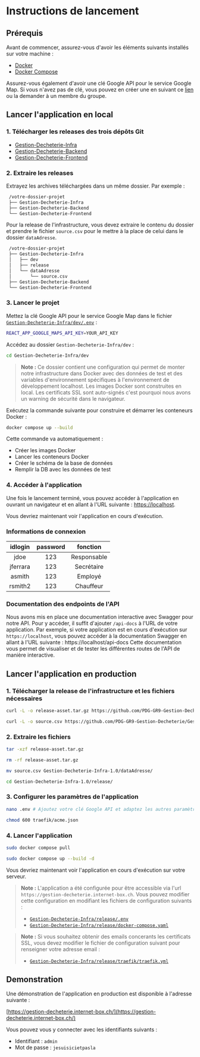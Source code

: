 # Instructions de lancement

## Prérequis

Avant de commencer, assurez-vous d'avoir les éléments suivants installés sur votre machine :
- [Docker](https://www.docker.com/)
- [Docker Compose](https://docs.docker.com/compose/)

Assurez-vous également d'avoir une clé Google API pour le service Google Map. Si vous n'avez pas de clé, vous pouvez en créer une en suivant ce [lien](https://developers.google.com/maps/documentation/javascript/get-api-key?hl=fr) ou la demander à un membre du groupe.

## Lancer l'application en local

### 1. Télécharger les releases des trois dépôts Git

   - [Gestion-Decheterie-Infra](https://github.com/PDG-GR9-Gestion-Decheterie/Gestion-Decheterie-Infra/releases)
   - [Gestion-Decheterie-Backend](https://github.com/PDG-GR9-Gestion-Decheterie/Gestion-Decheterie-Backend/releases)
   - [Gestion-Decheterie-Frontend](https://github.com/PDG-GR9-Gestion-Decheterie/Gestion-Decheterie-Frontend/releases)

### 2. Extraire les releases

   Extrayez les archives téléchargées dans un même dossier. Par exemple :

   ```bash
    /votre-dossier-projet
    ├── Gestion-Decheterie-Infra
    ├── Gestion-Decheterie-Backend
    └── Gestion-Decheterie-Frontend
   ```

   Pour la release de l'infrastructure, vous devez extraire le contenu du dossier et prendre le fichier `source.csv` pour le mettre à la place de celui dans le dossier `dataAdresse`.

   ```bash
    /votre-dossier-projet
    ├── Gestion-Decheterie-Infra
    │   ├── dev
    │   ├── release
    │   └── dataAdresse
    │       └── source.csv
    ├── Gestion-Decheterie-Backend
    └── Gestion-Decheterie-Frontend
   ```

### 3. Lancer le projet

Mettez la clé Google API pour le service Google Map dans le fichier [`Gestion-Decheterie-Infra/dev/.env`](../dev/.env) :
```bash
REACT_APP_GOOGLE_MAPS_API_KEY=YOUR_API_KEY
```
Accédez au dossier `Gestion-Decheterie-Infra/dev` :
```bash
cd Gestion-Decheterie-Infra/dev
```

> **Note :** Ce dossier contient une configuration qui permet de monter notre infrastructure dans Docker avec des données de test et des variables d'environnement spécifiques à l'environnement de développement localhost. Les images Docker sont construites en local. Les certificats SSL sont auto-signés c'est pourquoi nous avons un warning de sécurité dans le navigateur.

Exécutez la commande suivante pour construire et démarrer les conteneurs Docker :
```bash
docker compose up --build
```
Cette commande va automatiquement :
- Créer les images Docker
- Lancer les conteneurs Docker
- Créer le schéma de la base de données
- Remplir la DB avec les données de test

### 4. Accéder à l'application
Une fois le lancement terminé, vous pouvez accéder à l'application en ouvrant un navigateur et en allant à l'URL suivante : [https://localhost](https://localhost).

Vous devriez maintenant voir l'application en cours d'exécution.

### Informations de connexion
|  idlogin  | password |   fonction    |
|:---------:|:--------:|:-------------:|
|   jdoe    |   123    | Responsable   |
| jferrara  |   123    | Secrétaire    |
|  asmith   |   123    |   Employé     |
| rsmith2   |   123    |   Chauffeur   |


### Documentation des endpoints de l'API
Nous avons mis en place une documentation interactive avec Swagger pour notre API. Pour y accéder, il suffit d'ajouter `/api-docs` à l'URL de votre application. Par exemple, si votre application est en cours d'exécution sur `https://localhost`, vous pouvez accéder à la documentation Swagger en allant à l'URL suivante :
https://localhost/api-docs
Cette documentation vous permet de visualiser et de tester les différentes routes de l'API de manière interactive.

## Lancer l'application en production

### 1. Télécharger la release de l'infrastructure et les fichiers nécessaires

```bash
curl -L -o release-asset.tar.gz https://github.com/PDG-GR9-Gestion-Decheterie/Gestion-Decheterie-Infra/archive/refs/tags/V1.0.tar.gz
```

```bash
curl -L -o source.csv https://github.com/PDG-GR9-Gestion-Decheterie/Gestion-Decheterie-Infra/releases/download/V1.0/source.csv
```

### 2. Extraire les fichiers

```bash
tar -xzf release-asset.tar.gz
```

```bash
rm -rf release-asset.tar.gz
```

```bash
mv source.csv Gestion-Decheterie-Infra-1.0/dataAdresse/
```

```bash
cd Gestion-Decheterie-Infra-1.0/release/
```

### 3. Configurer les paramètres de l'application

```bash
nano .env # Ajoutez votre clé Google API et adaptez les autres paramètres
```
   
```bash
chmod 600 traefik/acme.json
```

### 4. Lancer l'application

```bash
sudo docker compose pull

sudo docker compose up --build -d
```

Vous devriez maintenant voir l'application en cours d'exécution sur votre serveur.

> **Note :** L'application a été configurée pour être accessible via l'url `https://gestion-decheterie.internet-box.ch`. Vous pouvez modifier cette configuration en modifiant les fichiers de configuration suivants :
> - [`Gestion-Decheterie-Infra/release/.env`](../release/.env)
> - [`Gestion-Decheterie-Infra/release/docker-compose.yaml`](../release/docker-compose.yaml)

> **Note :** Si vous souhaitez obtenir des emails concerants les certificats SSL, vous devez modifier le fichier de configuration suivant pour renseigner votre adresse email :
> - [`Gestion-Decheterie-Infra/release/traefik/traefik.yml`](../release/traefik/traefik.yaml)

## Demonstration

Une démonstration de l'application en production est disponible à l'adresse suivante : 

[https://gestion-decheterie.internet-box.ch/](https://gestion-decheterie.internet-box.ch/)

Vous pouvez vous y connecter avec les identifiants suivants :
   - Identifiant : `admin`
   - Mot de passe : `jesuisicietpasla`
